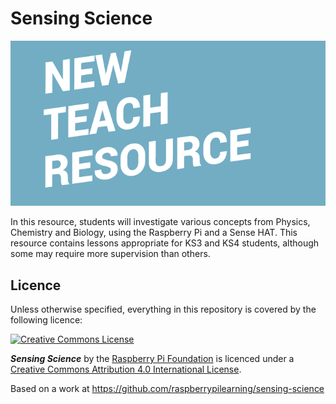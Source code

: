 # Sensing Science

![](cover.png)

In this resource, students will investigate various concepts from Physics, Chemistry and Biology, using the Raspberry Pi and a Sense HAT. This resource contains lessons appropriate for KS3 and KS4 students, although some may require more supervision than others.

## Licence

Unless otherwise specified, everything in this repository is covered by the following licence:

[![Creative Commons License](http://i.creativecommons.org/l/by-sa/4.0/88x31.png)](http://creativecommons.org/licenses/by-sa/4.0/)

***Sensing Science*** by the [Raspberry Pi Foundation](http://www.raspberrypi.org) is licenced under a [Creative Commons Attribution 4.0 International License](http://creativecommons.org/licenses/by-sa/4.0/).

Based on a work at https://github.com/raspberrypilearning/sensing-science
